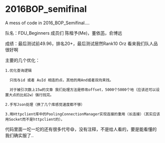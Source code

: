 # 2016BOP_semifinal

A mess of code in 2016_BOP_Semifinal....

队名：FDU_Beginners 成员们 陈楷予(Me)，董依菡，俞博远

成绩：最后测试前49.96，排名20+，最后测试居然Rank10 Orz 看来我们队人品很好啊

主要的几个优化：

    1.优化查询逻辑 
  
      只找与id 或者 AuId 相连的点，其他的用And或者双向来找。
    
      对于被引次数上15w的文章 我们处理方法是修改offset，5000个5000个地（应该还可以设置大点的比如2w）强行找完。
    
    2.手写Json处理（换了几个库感觉速度都不够）
  
    3.用Httpclient库中的PoolingConnectionManager实现连接的重用（长连接）（其实应该用Socket而不是httpclient的）。
  
代码里面一坨一坨的还有很多代号😄，没有注释，不是给人看的，要是能看懂的我们确实服了..

  
